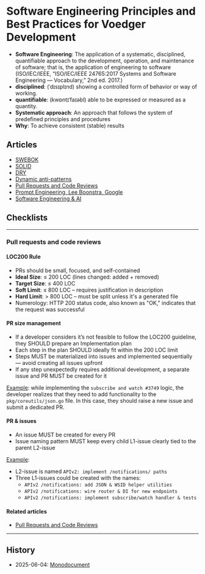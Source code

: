 # Software Engineering Principles and Best Practices for Voedger Development

- **Software Engineering**: The application of a systematic, disciplined, quantifiable approach to the development, operation, and maintenance of software; that is, the application of engineering
to software (ISO/IEC/IEEE, “ISO/IEC/IEEE 24765:2017 Systems and Software Engineering — Vocabulary,” 2nd ed. 2017.)
- **disciplined**: (ˈdɪsɪplɪnd) showing a controlled form of behavior or way of working.
- **quantifiable**: (kwɒntɪˈfaɪəbl) able to be expressed or measured as a quantity.
- **Systematic approach**: An approach that follows the system of predefined principles and procedures
- **Why**: To achieve consistent (stable) results

## Articles

- [SWEBOK](se-swebok.md)
- [SOLID](se-solid.md)
- [DRY](se-dry.md)
- [Dynamic anti-patterns](se-antipatterns-dyn.md)
- [Pull Requests and Code Reviews](se-pr.md)
- [Prompt Engineering, Lee Boonstra, Google](se-pe.md)
- [Software Engineering & AI](se-ai.md)

## Checklists

---

### Pull requests and code reviews

#### LOC200 Rule

- PRs should be small, focused, and self-contained
- **Ideal Size**: ≤ 200 LOC (lines changed: added + removed)
- **Target Size**: ≤ 400 LOC
- **Soft Limit**: ≤ 800 LOC – requires justification in description
- **Hard Limit**: > 800 LOC – must be split unless it's a generated file
- Numerology: HTTP 200 status code, also known as "OK," indicates that the request was successful

#### PR size management

- If a developer considers it’s not feasible to follow the LOC200 guideline, they SHOULD prepare an Implementation plan
- Each step in the plan SHOULD ideally fit within the 200 LOC limit
- Steps MUST be materialized into issues and implemented sequentially — avoid creating all issues upfront
- If any step unexpectedly requires additional development, a separate issue and PR MUST be created for it

[Example](https://github.com/voedger/voedger/issues/3704): while implementing the `subscribe and watch #3749` logic, the developer realizes that they need to add functionality to the `pkg/coreutils/json.go` file. In this case, they should raise a new issue and submit a dedicated PR.

#### PR & issues

- An issue MUST be created for every PR
- Issue naming pattern MUST keep every child L1-issue clearly tied to the parent L2-issue

[Example](https://chatgpt.com/share/684a9006-4f48-800b-888b-fb11eb9667f0):

- L2-issue is named `APIv2: implement /notifications/ paths`
- Three L1-issues could be created with the names:
  - `APIv2 /notifications: add JSON & WSID helper utilities`
  - `APIv2 /notifications: wire router & DI for new endpoints`  
  - `APIv2 /notifications: implement subscribe/watch handler & tests`
  
#### Related articles

- [Pull Requests and Code Reviews](se-pr.md)

---

## History

- 2025-06-04: [Monodocument](https://github.com/voedger/voedger-kb/blob/ff72bf1743f6f979f355cb31d78ef2461cc9b454/se.md#L26)
